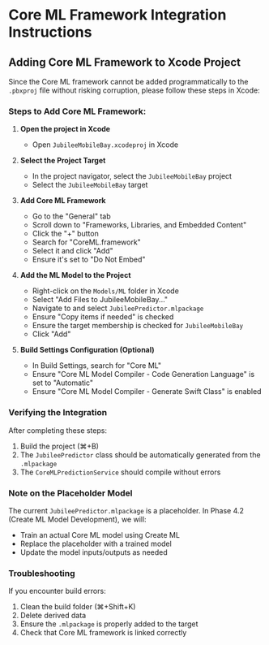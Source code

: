 # Core ML Framework Integration Instructions

## Adding Core ML Framework to Xcode Project

Since the Core ML framework cannot be added programmatically to the `.pbxproj` file without risking corruption, please follow these steps in Xcode:

### Steps to Add Core ML Framework:

1. **Open the project in Xcode**
   - Open `JubileeMobileBay.xcodeproj` in Xcode

2. **Select the Project Target**
   - In the project navigator, select the `JubileeMobileBay` project
   - Select the `JubileeMobileBay` target

3. **Add Core ML Framework**
   - Go to the "General" tab
   - Scroll down to "Frameworks, Libraries, and Embedded Content"
   - Click the "+" button
   - Search for "CoreML.framework"
   - Select it and click "Add"
   - Ensure it's set to "Do Not Embed"

4. **Add the ML Model to the Project**
   - Right-click on the `Models/ML` folder in Xcode
   - Select "Add Files to JubileeMobileBay..."
   - Navigate to and select `JubileePredictor.mlpackage`
   - Ensure "Copy items if needed" is checked
   - Ensure the target membership is checked for `JubileeMobileBay`
   - Click "Add"

5. **Build Settings Configuration (Optional)**
   - In Build Settings, search for "Core ML"
   - Ensure "Core ML Model Compiler - Code Generation Language" is set to "Automatic"
   - Ensure "Core ML Model Compiler - Generate Swift Class" is enabled

### Verifying the Integration

After completing these steps:

1. Build the project (⌘+B)
2. The `JubileePredictor` class should be automatically generated from the `.mlpackage`
3. The `CoreMLPredictionService` should compile without errors

### Note on the Placeholder Model

The current `JubileePredictor.mlpackage` is a placeholder. In Phase 4.2 (Create ML Model Development), we will:
- Train an actual Core ML model using Create ML
- Replace the placeholder with a trained model
- Update the model inputs/outputs as needed

### Troubleshooting

If you encounter build errors:
1. Clean the build folder (⌘+Shift+K)
2. Delete derived data
3. Ensure the `.mlpackage` is properly added to the target
4. Check that Core ML framework is linked correctly